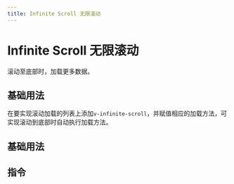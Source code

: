 ```yaml
---
title: Infinite Scroll 无限滚动
---
```


# Infinite Scroll 无限滚动

滚动至底部时，加载更多数据。

## 基础用法

在要实现滚动加载的列表上添加`v-infinite-scroll`，并赋值相应的加载方法，可实现滚动到底部时自动执行加载方法。

<demo path="./def.vue" />

## 基础用法

<demo path="./disableInfinite.vue" />

## 指令

<API src="./infinite.json" lang="zh"></API>